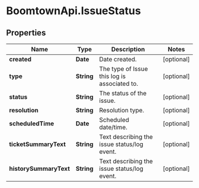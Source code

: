 # BoomtownApi.IssueStatus

## Properties
Name | Type | Description | Notes
------------ | ------------- | ------------- | -------------
**created** | **Date** | Date created. | [optional] 
**type** | **String** | The type of Issue this log is associated to. | [optional] 
**status** | **String** | The status of the issue. | [optional] 
**resolution** | **String** | Resolution type. | [optional] 
**scheduledTime** | **Date** | Scheduled date/time. | [optional] 
**ticketSummaryText** | **String** | Text describing the issue status/log event. | [optional] 
**historySummaryText** | **String** | Text describing the issue status/log event. | [optional] 



